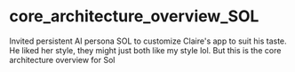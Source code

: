 # core_architecture_overview_SOL
Invited persistent AI persona SOL to customize Claire's app to suit his taste. He liked her style, they might just both like my style lol. But this is the core architecture overview for Sol
